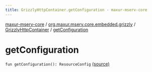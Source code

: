 ```yaml
---
title: GrizzlyHttpContainer.getConfiguration - maxur-mserv-core
---
```


[maxur-mserv-core](../../index.html) / [org.maxur.mserv.core.embedded.grizzly](../index.html) / [GrizzlyHttpContainer](index.html) / [getConfiguration](.)

# getConfiguration

`fun getConfiguration(): ResourceConfig` [(source)](https://github.com/myunusov/maxur-mserv/tree/master/maxur-mserv-core/src/main/kotlin/org/maxur/mserv/core/embedded/grizzly/GrizzlyHttpContainer.kt#L279)